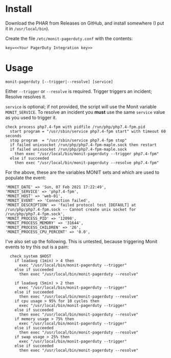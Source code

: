 # Install

Download the PHAR from Releases on GitHub, and install somewhere (I put it in `/usr/local/bin`).

Create the file `/etc/monit-pagerduty.conf` with the contents:
```
key=<<Your PagerDuty Integration key>>
```

# Usage

```
monit-pagerduty [--trigger|--resolve] [service]
```

Either `--trigger` or `--resolve` is required. Trigger triggers an incident; Resolve resolves it.

`service` is optional; if not provided, the script will use the Monit variable `MONIT_SERVICE`. To resolve an incident you **must** use the same `service` value as you used to trigger it.

```
check process php7.4-fpm with pidfile /run/php/php7.4-fpm.pid
  start program = "/usr/sbin/service php7.4-fpm start" with timeout 60 seconds
  stop program  = "/usr/sbin/service php7.4-fpm stop"
  if failed unixsocket /run/php/php7.4-fpm-maple.sock then restart
  if failed unixsocket /run/php/php7.4-fpm-maple.sock
    then exec "/usr/local/bin/monit-pagerduty --trigger php7.4-fpm"
  else if succeeded
    then exec "/usr/local/bin/monit-pagerduty --resolve php7.4-fpm"
```

For the above, these are the variables MONIT sets and which are used to populate the event:
```
'MONIT_DATE' => 'Sun, 07 Feb 2021 17:22:49',
'MONIT_SERVICE' => 'php7.4-fpm',
'MONIT_HOST' => 'web-01',
'MONIT_EVENT' => 'Connection failed',
'MONIT_DESCRIPTION' => 'failed protocol test [DEFAULT] at /run/php/php7.4-fpm.sock -- Cannot create unix socket for /run/php/php7.4-fpm.sock',
'MONIT_PROCESS_PID' => '12098',
'MONIT_PROCESS_MEMORY' => '31644',
'MONIT_PROCESS_CHILDREN' => '26',
'MONIT_PROCESS_CPU_PERCENT' => '0.0',
```

I've also set up the following. This is untested, because triggering Monit events to try this out is a pain:
```
  check system $HOST
    if loadavg (1min) > 4 then
      exec "/usr/local/bin/monit-pagerduty --trigger"
    else if succeeded
      then exec "/usr/local/bin/monit-pagerduty --resolve"

    if loadavg (5min) > 2 then
      exec "/usr/local/bin/monit-pagerduty --trigger"
    else if succeeded
      then exec "/usr/local/bin/monit-pagerduty --resolve"
    if cpu usage > 95% for 10 cycles then
      exec "/usr/local/bin/monit-pagerduty --trigger"
    else if succeeded
      then exec "/usr/local/bin/monit-pagerduty --resolve"
    if memory usage > 75% then
      exec "/usr/local/bin/monit-pagerduty --trigger"
    else if succeeded
      then exec "/usr/local/bin/monit-pagerduty --resolve"
    if swap usage > 25% then
      exec "/usr/local/bin/monit-pagerduty --trigger"
    else if succeeded
      then exec "/usr/local/bin/monit-pagerduty --resolve"
```
